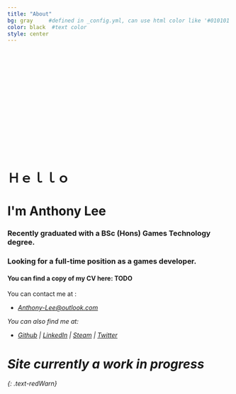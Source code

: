 ```yaml
---
title: "About"
bg: gray     #defined in _config.yml, can use html color like '#010101'
color: black  #text color
style: center
---
```

<!--
<h1>
  <div class="subtlecircle sectiondivider-big"> 
			<i class="fa fa-circle  fa-stack-2x text-blackHead"></i>
			<i class="fa fa-lemon-o fa-stack-1x text-white"></i>
    </div>
	  <span class="inlineblock">Hello, I'm Anthony Lee</span>
</h1>
-->

<!--
<div style="text-align: right;">
	<div class="row half column">
		<span class="fa-stack" style="font-size:70px;">
			<i class="fa fa-circle  fa-stack-2x text-blackHead"></i>
			<i class="fa fa-lemon-o fa-stack-1x text-white"></i>
		</span>
	</div>
	<div class="row half column">	
			<h1 style="text-align:left">
				I'm Anthony Lee
			</h1>		
	</div>
</div>
-->

<!--
<div class="fa-stack" style="font-size:70px; margin-top:100px">
	<i class="fa fa-circle  fa-stack-2x text-blackHead"></i>
	<i class="fa fa-lemon-o fa-stack-1x text-white"></i>
</div>
-->


<div class="subtlecircle sectiondivider faicon" style="margin-top: 90px;">
          <span class="fa-stack">
            <i class="fa fa-circle fa-stack-2x"></i>
            <i class="fa fa-lemon-o fa-stack-1x"></i>
          </span>		  
</div>

<div style="padding-bottom:1px; margin-bottom:190px;">
</div>


# __Ｈｅｌｌｏ__


# I'm Anthony Lee


### Recently graduated with a BSc (Hons) Games Technology degree. 


### Looking for a full-time position as a games developer.

<!--
Welcome to my portfolio site. Projects are listed in reverse chronological order.
-->

#### You can find a copy of my CV here: TODO


You can contact me at : 


* <i class="fa fa-envelope-square text-grey"> [Anthony-Lee@outlook.com](mailto:Anthony-Lee@outlook.com)


You can also find me at:

* <i class="fa fa-github-square text-grey"> [Github](https://github.com/Teh-Lemon) | <i class="fa fa-linkedin-square text-grey"> [LinkedIn](http://www.linkedin.com/profile/view?id=160883730) | <i class="fa fa-steam-square text-grey"> [Steam](http://steamcommunity.com/id/teh_lemon) | <i class="fa fa-twitter-square text-grey"> [Twitter](https://twitter.com/tehlemon)

<!--
* <i class="fa fa-github-square text-grey"> GitHub: [https://github.com/Teh-Lemon](https://github.com/Teh-Lemon)
* <i class="fa fa-linkedin-square text-grey"> LinkedIn: [http://www.linkedin.com/profile/view?id=160883730](http://www.linkedin.com/profile/view?id=160883730)
* <i class="fa fa-steam-square text-grey"> Steam: [http://steamcommunity.com/id/teh_lemon](http://steamcommunity.com/id/teh_lemon)
* <i class="fa fa-twitter-square text-grey"> Twitter: [https://twitter.com/tehlemon](https://twitter.com/tehlemon)
-->
  
  
# Site currently a work in progress
{: .text-redWarn}




